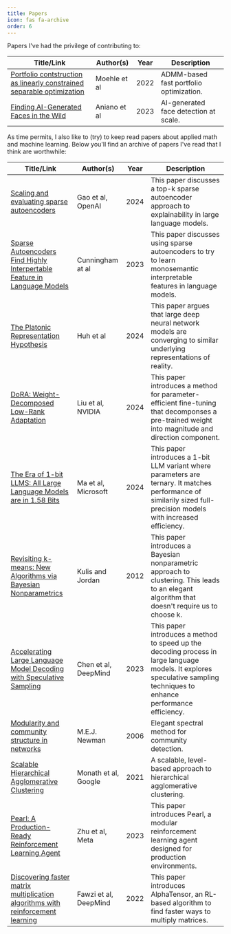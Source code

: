 ```yaml
---
title: Papers
icon: fas fa-archive
order: 6
---
```

Papers I've had the privilege of contributing to:

| Title/Link | Author(s) | Year     | Description |
|------------|---------- | -------- | ----------- |
| [Portfolio contstruction as linearly constrained separable optimization](https://arxiv.org/abs/2103.05455) | Moehle et al | 2022 | ADMM-based fast portfolio optimization. |
| [Finding AI-Generated Faces in the Wild](https://arxiv.org/pdf/2311.08577.pdf) | Aniano et al | 2023 | AI-generated face detection at scale. |


As time permits, I also like to (try) to keep read papers about applied math and
machine learning. Below you'll find an archive of papers I've read that I think
are worthwhile:

| Title/Link | Author(s) | Year    | Description |
|------------|-----------|---------| ----------- |
| [Scaling and evaluating sparse autoencoders](https://arxiv.org/abs/2406.04093) | Gao et al, OpenAI | 2024 | This paper discusses a top-k sparse autoencoder approach to explainability in large language models. |
| [Sparse Autoencoders Find Highly Interpertable Feature in Language Models](https://arxiv.org/abs/2309.08600) | Cunningham at al | 2023 | This paper discusses using sparse autoencoders to try to learn monosemantic interpretable features in language models. |
| [The Platonic Representation Hypothesis](https://arxiv.org/abs/2405.07987) | Huh et al | 2024 | This paper argues that large deep neural network models are converging to similar underlying representations of reality. |
| [DoRA: Weight-Decomposed Low-Rank Adaptation](https://arxiv.org/abs/2402.09353) | Liu et al, NVIDIA | 2024 | This paper introduces a method for parameter-efficient fine-tuning that decomponses a pre-trained weight into magnitude and direction component. |
| [The Era of 1-bit LLMS: All Large Language Models are in 1.58 Bits](https://arxiv.org/abs/2402.17764) | Ma et al, Microsoft | 2024 | This paper introduces a 1-bit LLM variant where parameters are ternary. It matches performance of similarily sized full-precision models with increased efficiency. |
| [Revisiting k-means: New Algorithms via Bayesian Nonparametrics](https://arxiv.org/abs/1111.0352) | Kulis and Jordan | 2012 | This paper introduces a Bayesian nonparametric approach to clustering. This leads to an elegant algorithm that doesn't require us to choose k.|
| [Accelerating Large Language Model Decoding with Speculative Sampling](https://arxiv.org/pdf/2302.01318.pdf) | Chen et al, DeepMind | 2023 | This paper introduces a method to speed up the decoding process in large language models. It explores speculative sampling techniques to enhance performance efficiency. |
| [Modularity and community structure in networks](https://www.pnas.org/doi/pdf/10.1073/pnas.0601602103) | M.E.J. Newman | 2006 | Elegant spectral method for community detection. |
| [Scalable Hierarchical Agglomerative Clustering](https://dl.acm.org/doi/pdf/10.1145/3447548.3467404) | Monath et al, Google | 2021 | A scalable, level-based approach to hierarchical agglomerative clustering. |
| [Pearl: A Production-Ready Reinforcement Learning Agent](https://arxiv.org/pdf/2312.03814.pdf) | Zhu et al, Meta | 2023 | This paper introduces Pearl, a modular reinforcement learning agent designed for production environments. |
| [Discovering faster matrix multiplication algorithms with reinforcement learning](https://www.nature.com/articles/s41586-022-05172-4) | Fawzi et al, DeepMind | 2022 | This paper introduces AlphaTensor, an RL-based algorithm to find faster ways to multiply matrices. |
